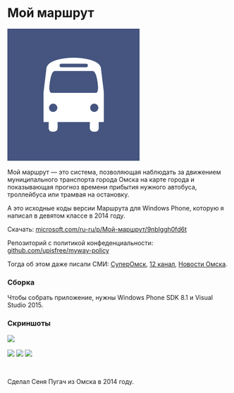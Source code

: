 # Мой маршрут
![](/logo.png?raw=true)

Мой маршрут — это система, позволяющая наблюдать за движением муниципального транспорта города Омска на карте города и показывающая прогноз времени прибытия нужного автобуса, троллейбуса или трамвая на остановку.

А это исходные коды версии Маршрута для Windows Phone, которую я написал в девятом классе в 2014 году.

Скачать: [microsoft.com/ru-ru/p/Мой-маршрут/9nblggh0fd6t](https://microsoft.com/ru-ru/p/Мой-маршрут/9nblggh0fd6t)

Репозиторий с политикой конфеденциальности: [github.com/upisfree/myway-policy](https://github.com/upisfree/myway-policy)

Тогда об этом даже писали СМИ: [СуперОмск](https://superomsk.ru/news/14839-omskiy_devyatiklassnik_razrabotal_versiyu_prilojen/), [12 канал](http://gtrk-omsk.ru/news/161942/), [Новости Омска](http://omsk-news.net/society/2014/12/19/58710.html).


### Сборка
Чтобы собрать приложение, нужны Windows Phone SDK 8.1 и Visual Studio 2015.

### Скриншоты
![](https://i.imgur.com/IsVNc31.jpg?2)

![](https://i.imgur.com/vT6ULia.jpg?2)
![](https://i.imgur.com/mXlq6eC.jpg?2)
![](https://i.imgur.com/W048xBz.jpg?2)

⠀

Сделал Сеня Пугач из Омска в 2014 году.
